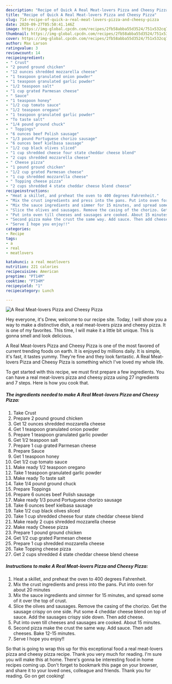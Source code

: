 ```yaml
---
description: "Recipe of Quick A Real Meat-lovers Pizza and Cheesy Pizza"
title: "Recipe of Quick A Real Meat-lovers Pizza and Cheesy Pizza"
slug: 714-recipe-of-quick-a-real-meat-lovers-pizza-and-cheesy-pizza
date: 2020-09-27T05:50:41.146Z
image: https://img-global.cpcdn.com/recipes/2fb58abba55d3524/751x532cq70/a-real-meat-lovers-pizza-and-cheesy-pizza-recipe-main-photo.jpg
thumbnail: https://img-global.cpcdn.com/recipes/2fb58abba55d3524/751x532cq70/a-real-meat-lovers-pizza-and-cheesy-pizza-recipe-main-photo.jpg
cover: https://img-global.cpcdn.com/recipes/2fb58abba55d3524/751x532cq70/a-real-meat-lovers-pizza-and-cheesy-pizza-recipe-main-photo.jpg
author: Max Larson
ratingvalue: 3
reviewcount: 14
recipeingredient:
- " Crust"
- "2 pound ground chicken"
- "12 ounces shredded mozzarella cheese"
- "1 teaspoon granulated onion powder"
- "1 teaspoon granulated garlic powder"
- "1/2 teaspoon salt"
- "1 cup grated Parmesan cheese"
- " Sauce"
- "1 teaspoon honey"
- "1/2 cup tomato sauce"
- "1/2 teaspoon oregano"
- "1 teaspoon granulated garlic powder"
- "To taste salt"
- "1/4 pound ground chuck"
- " Toppings"
- "6 ounces beef Polish sausage"
- "1/3 pound Portuguese chorizo sausage"
- "6 ounces beef kielbasa sausage"
- "1/2 cup black olives sliced"
- "1 cup shredded cheese four state cheddar cheese blend"
- "2 cups shredded mozzarella cheese"
- " Cheese pizza"
- "1 pound ground chicken"
- "1/2 cup grated Parmesan cheese"
- "1 cup shredded mozzarella cheese"
- " Topping cheese pizza"
- "2 cups shredded 4 state cheddar cheese blend cheese"
recipeinstructions:
- "Heat a skillet, and preheat the oven to 400 degrees Fahrenheit."
- "Mix the crust ingredients and press into the pans. Put into oven for about 20 minutes"
- "Mix the sauce ingredients and simmer for 15 minutes, and spread some of it over the top of crust."
- "Slice the olives and sausages. Remove the casing of the chorizo. Get the sausage crispy on one side. Put some 4 cheddar cheese blend on top of sauce. Add the sausages crispy side down. Then add cheese."
- "Put into oven till cheeses and sausages are cooked. About 15 minutes."
- "Second pizza make the crust the same way. Add sauce. Then add cheeses. Bake 12-15 minutes."
- "Serve I hope you enjoy!!"
categories:
- Recipe
tags:
- a
- real
- meatlovers

katakunci: a real meatlovers 
nutrition: 221 calories
recipecuisine: American
preptime: "PT14M"
cooktime: "PT34M"
recipeyield: "1"
recipecategory: Lunch

---
```



![A Real Meat-lovers Pizza and Cheesy Pizza](https://img-global.cpcdn.com/recipes/2fb58abba55d3524/751x532cq70/a-real-meat-lovers-pizza-and-cheesy-pizza-recipe-main-photo.jpg)

Hey everyone, it's Drew, welcome to our recipe site. Today, I will show you a way to make a distinctive dish, a real meat-lovers pizza and cheesy pizza. It is one of my favorites. This time, I will make it a little bit unique. This is gonna smell and look delicious.



A Real Meat-lovers Pizza and Cheesy Pizza is one of the most favored of current trending foods on earth. It is enjoyed by millions daily. It is simple, it's fast, it tastes yummy. They're fine and they look fantastic. A Real Meat-lovers Pizza and Cheesy Pizza is something which I've loved my whole life.


To get started with this recipe, we must first prepare a few ingredients. You can have a real meat-lovers pizza and cheesy pizza using 27 ingredients and 7 steps. Here is how you cook that.

<!--inarticleads1-->

##### The ingredients needed to make A Real Meat-lovers Pizza and Cheesy Pizza:

1. Take  Crust
1. Prepare 2 pound ground chicken
1. Get 12 ounces shredded mozzarella cheese
1. Get 1 teaspoon granulated onion powder
1. Prepare 1 teaspoon granulated garlic powder
1. Get 1/2 teaspoon salt
1. Prepare 1 cup grated Parmesan cheese
1. Prepare  Sauce
1. Get 1 teaspoon honey
1. Get 1/2 cup tomato sauce
1. Make ready 1/2 teaspoon oregano
1. Take 1 teaspoon granulated garlic powder
1. Make ready To taste salt
1. Take 1/4 pound ground chuck
1. Prepare  Toppings
1. Prepare 6 ounces beef Polish sausage
1. Make ready 1/3 pound Portuguese chorizo sausage
1. Take 6 ounces beef kielbasa sausage
1. Take 1/2 cup black olives sliced
1. Take 1 cup shredded cheese four state cheddar cheese blend
1. Make ready 2 cups shredded mozzarella cheese
1. Make ready  Cheese pizza
1. Prepare 1 pound ground chicken
1. Get 1/2 cup grated Parmesan cheese
1. Prepare 1 cup shredded mozzarella cheese
1. Take  Topping cheese pizza
1. Get 2 cups shredded 4 state cheddar cheese blend cheese




<!--inarticleads2-->

##### Instructions to make A Real Meat-lovers Pizza and Cheesy Pizza:

1. Heat a skillet, and preheat the oven to 400 degrees Fahrenheit.
1. Mix the crust ingredients and press into the pans. Put into oven for about 20 minutes
1. Mix the sauce ingredients and simmer for 15 minutes, and spread some of it over the top of crust.
1. Slice the olives and sausages. Remove the casing of the chorizo. Get the sausage crispy on one side. Put some 4 cheddar cheese blend on top of sauce. Add the sausages crispy side down. Then add cheese.
1. Put into oven till cheeses and sausages are cooked. About 15 minutes.
1. Second pizza make the crust the same way. Add sauce. Then add cheeses. Bake 12-15 minutes.
1. Serve I hope you enjoy!!




So that is going to wrap this up for this exceptional food a real meat-lovers pizza and cheesy pizza recipe. Thank you very much for reading. I'm sure you will make this at home. There's gonna be interesting food in home recipes coming up. Don't forget to bookmark this page on your browser, and share it to your loved ones, colleague and friends. Thank you for reading. Go on get cooking!

